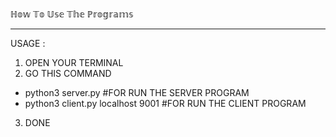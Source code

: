 ℍ𝕠𝕨 𝕋𝕠 𝕌𝕤𝕖 𝕋𝕙𝕖 ℙ𝕣𝕠𝕘𝕣𝕒𝕞𝕤
_____________________

USAGE :
1. OPEN YOUR TERMINAL
2. GO THIS COMMAND 
- python3 server.py #FOR RUN THE SERVER PROGRAM
- python3 client.py localhost 9001 #FOR RUN THE CLIENT PROGRAM
3. DONE 
